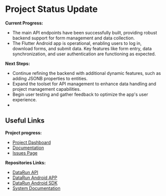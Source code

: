 # Project Status Update

**Current Progress:**
- The main API endpoints have been successfully built, providing robust backend support for form management and data collection.
- The Flutter Android app is operational, enabling users to log in, download forms, and submit data. Key features like form entry, data synchronization, and user authentication are functioning as expected.

**Next Steps:**
- Continue refining the backend with additional dynamic features, such as adding JSONB properties to entities.
- Expand the toolset for API management to enhance data handling and project management capabilities.
- Begin user testing and gather feedback to optimize the app's user experience.
- 
## Useful Links

**Project progress:**
- [Project Dashboard](https://github.com/orgs/MassPro-NMCPYE/projects/1/views/1?pane=info)  
- [Documentation](https://masspro-nmcpye.github.io/data-run-docs/)  
- [Issues Page](https://github.com/MassPro-NMCPYE/.github/issues)

**Repositories Links:**
- [DataRun API](https://github.com/MassPro-NMCPYE/data-run-api)
- [DataRun Android APP](https://github.com/MassPro-NMCPYE/data-run-mobile)
- [DataRun Android SDK](https://github.com/MassPro-NMCPYE/data-run-mobile-sdk)
- [System Documentation](https://masspro-nmcpye.github.io/data-run-docs/)  
